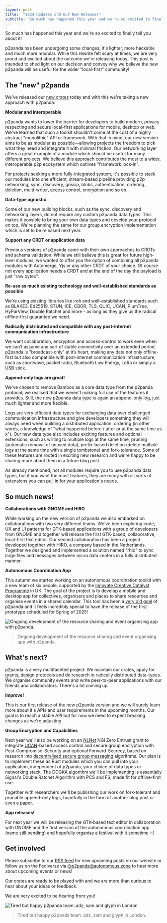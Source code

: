 ```yaml
---
layout: post
title:  "2024 Updates and Our New Release!"
subtitle: "So much has happened this year and we're so excited to finally tell you about it!"
---
```


So much has happened this year and we're so excited to finally tell you about it!

p2panda has been undergoing some changes; it's lighter, more hackable and much more modular. While this rewrite felt scary at times, we are very proud and excited about the outcome we're releasing today. This post is intended to shed light on our decision and convey why we believe the new p2panda will be useful for the wider "local-first" community!

## The "new" p2panda

We've released our [new crates](https://github.com/p2panda/p2panda) today and with this we're taking a new approach with p2panda:

**Modular and interoperable**

p2panda wants to lower the barrier for developers to build modern, privacy-respecting and secure local-first applications for mobile, desktop or web. We've learned that such a toolkit shouldn't come at the cost of a highly abstract "monolithic" API or framework. With that in mind, our new version aims to be as modular as possible—allowing projects the freedom to pick what they need and integrate it with minimal friction. Our networking layer offers a great example of a module which should be useful for many different projects. We believe this approach contributes the most to a wider, interoperable p2p ecosystem which outlives "framework lock-in".

For projects seeking a more fully-integrated system, it's possible to stack our modules into one efficient, stream-based pipeline providing p2p networking, sync, discovery, gossip, blobs, authentication, ordering, deletion, multi-writer, access control, encryption and so on.

**Data-type agnostic**

Some of our new building blocks, such as the sync, discovery and networking layers, do not require any custom p2panda data types. This makes it possible to bring your own data types and develop your protocol on top. We're planning the same for our group encryption implementation which is set to be released next year.

**Support any CRDT or application data**

Previous versions of p2panda came with their own approaches to CRDTs and schema validation. While we still believe this is great for future high-level modules, we wanted to offer you the option of combining all p2panda modules with Automerge, Yjs or any other CRDT of your choice. Of course not every application needs a CRDT and at the end of the day the payload is just "raw bytes".

**Re-use as much existing technology and well-established standards as possible**

We’re using existing libraries like iroh and well-established standards such as BLAKE3, Ed25519, STUN, ICE, CBOR, TLS, QUIC, UCAN, PlumTree, HyParView, Double Ratchet and more - as long as they give us the radical offline-first guarantee we need.

**Radically distributed and compatible with any post-internet communication infrastructure**

We want collaboration, encryption and access-control to work even when we can’t assume any sort of stable connectivity over an extended period. p2panda is "broadcast-only" at it’s heart, making any data not only offline-first but also compatible with post-internet communication infrastructure, such as shortwave, packet radio, Bluetooth Low Energy, LoRa or simply a USB stick.

**Append-only logs are great!**

We've chosen to remove Bamboo as a core data type from the p2panda protocol; we realised that we weren't making full use of the features it provides. Still, the new p2panda data type is again an append-only log, just much lighter and more flexible.

Logs are very efficient data types for exchanging data over challenged communication infrastructure and give developers something they will always need when building a distributed application: ordering (in other words, a knowledge of "what happened before / after or at the same time as x"). Our new data type also includes exciting features and optional extensions, such as writing to multiple logs at the same time, pruning (automatic removal of unused data), prefix-based deletion (delete multiple logs at the same time with a single tombstone) and fork-tolerance. Some of these features are rooted in exciting new research and we're happy to be sharing more about them in a future blog post.

As already mentioned, not all modules require you to use p2panda data types, but if you want the most features, they are ready with all sorts of extensions you can pull in for your application's needs.

## So much news!

**Collaborations with GNOME and HIRO**

While working on the new version of p2panda we also embarked on collaborations with two very different teams. We've been exploring code, UX and UI patterns for GTK-based applications with a group of developers from GNOME and together will release the first GTK-based, collaborative, local-first text editor. Our second collaboration has been a project developed together with HIRO, a company based in the Netherlands. Together we designed and implemented a solution named "rhio" to sync large files and messages between micro data centers in a fully distributed manner.

**Autonomous Coordination App**

This autumn we started working on an autonomous coordination toolkit with a new team of six people, supported by the [Innovate Creative Catalyst Programme](https://iuk-business-connect.org.uk/programme/creative-catalyst/) in UK. The goal of the project is to develop a mobile and desktop app for collectives, organisers and places to share resources and organise events in a shared calendar. This tool has been a [very old goal](https://media.ccc.de/v/36c3-10756-p2panda) of p2panda and it feels incredibly special to have the release of the first prototype scheduled for Spring of 2025!

![Ongoing development of the resource sharing and event organising app with p2panda.](/assets/images/very_large_phone.jpg)

> Ongoing development of the resource sharing and event organising app with p2panda.

## What's next?

p2panda is a very multifaceted project: We maintain our crates, apply for grants, design protocols and do research in radically distributed data-types. We organise community events and write peer-to-peer applications with our friends and collaborators. There's a lot coming up.

**Improve!**

This is our first release of the new p2panda version and we will surely learn more about it's APIs and user requirements in the upcoming months. Our goal is to reach a stable API but for now we need to expect breaking changes as we're adjusting.

**Group Encryption and Capabilities**

Next year we'll also be working on an [NLNet](https://nlnet.nl/) NGI Zero Entrust grant to integrate [UCAN](https://github.com/ucan-wg/spec)-based access control and secure group encryption with Post-Compromise-Security and optional Forward-Secrecy, based on research into [decentralised secure group messaging](https://dl.acm.org/doi/10.1145/3460120.3484542) algorithms. Our plan is to implement these as Rust modules which you can pull into your application, independent of p2panda, your choice of data types or networking stack. The DCGKA algorithm we'll be implementing is essentially Signal's Double Ratchet Algorithm with PCS and FS, made fit for offline-first use.

Together with researchers we'll be publishing our work on fork-tolerant and prunable append-only logs, hopefully in the form of another blog post or even a paper.

**App releases!**

For next year we will be releasing the GTK-based text editor in collaboration with GNOME and the first version of the autonomous coordination app (name still pending) and hopefully organise a festival with it sometime :-)

## Get involved

Please subscribe to our [RSS feed](https://p2panda.org/feed.xml) for new upcoming posts on our website or follow us on the Fediverse via [@p2panda@autonomous.zone](https://autonomous.zone/@p2panda) to hear more about upcoming events or news!

Our crates are ready to be played with and we are more than curious to hear about your ideas or feedback.

We are very excited to be hearing from you!

![Tired but happy p2panda team: adz, sam and glyph in London](/assets/images/adz_sam_glyph.jpg)

> Tired but happy p2panda team: adz, sam and glyph in London.
